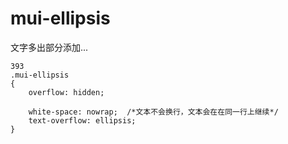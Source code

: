 # mui-ellipsis

文字多出部分添加...
```
393
.mui-ellipsis
{
    overflow: hidden;

    white-space: nowrap;  /*文本不会换行，文本会在在同一行上继续*/
    text-overflow: ellipsis;
}
```